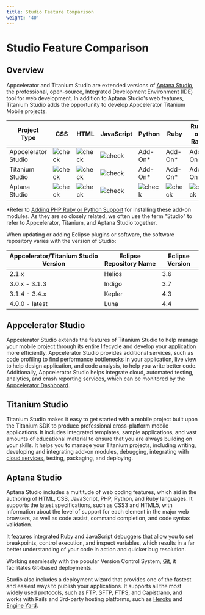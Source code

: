 ```yaml
---
title: Studio Feature Comparison
weight: '40'
---
```


# Studio Feature Comparison

## Overview

Appcelerator and Titanium Studio are extended versions of [Aptana Studio](http://www.aptana.com/), the professional, open-source, Integrated Development Environment (IDE) tool for web development. In addition to Aptana Studio's web features, Titanium Studio adds the opportunity to develop Appcelerator Titanium Mobile projects.

| Project Type | CSS | HTML | JavaScript | Python | Ruby | Ruby on Rails | PHP | Titanium SDK | Additional Features |
| --- | --- | --- | --- | --- | --- | --- | --- | --- | --- |
| Appcelerator Studio | ![check](/images/guide/download/attachments/30083020/check.png) | ![check](/images/guide/download/attachments/30083020/check.png) | ![check](/images/guide/download/attachments/30083020/check.png) | Add-On\* | Add-On\* | Add-On\* | Add-On\* | ![check](/images/guide/download/attachments/30083020/check.png) | ![check](/images/guide/download/attachments/30083020/check.png) |
| Titanium Studio | ![check](/images/guide/download/attachments/30083020/check.png) | ![check](/images/guide/download/attachments/30083020/check.png) | ![check](/images/guide/download/attachments/30083020/check.png) | Add-On\* | Add-On\* | Add-On\* | Add-On\* | ![check](/images/guide/download/attachments/30083020/check.png) | ![error](/images/guide/download/attachments/30083020/error.png) |
| Aptana Studio | ![check](/images/guide/download/attachments/30083020/check.png) | ![check](/images/guide/download/attachments/30083020/check.png) | ![check](/images/guide/download/attachments/30083020/check.png) | ![check](/images/guide/download/attachments/30083020/check.png) | ![check](/images/guide/download/attachments/30083020/check.png) | ![check](/images/guide/download/attachments/30083020/check.png) | ![check](/images/guide/download/attachments/30083020/check.png) | ![error](/images/guide/download/attachments/30083020/error.png) | ![error](/images/guide/download/attachments/30083020/error.png) |

\*Refer to [Adding PHP Ruby or Python Support](#undefined) for installing these add-on modules. As they are so closely related, we often use the term "Studio" to refer to Appcelerator, Titanium, and Aptana Studio together.

When updating or adding Eclipse plugins or software, the software repository varies with the version of Studio:

| Appcelerator/Titanium Studio Version | Eclipse Repository Name | Eclipse Version |
| --- | --- | --- |
| 2.1.x | Helios | 3.6 |
| 3.0.x - 3.1.3 | Indigo | 3.7 |
| 3.1.4 - 3.4.x | Kepler | 4.3 |
| 4.0.0 - latest | Luna | 4.4 |

## Appcelerator Studio

Appcelerator Studio extends the features of Titanium Studio to help manage your mobile project through its entire lifecycle and develop your application more efficiently. Appcelerator Studio provides additional services, such as code profiling to find performance bottlenecks in your application, live view to help design application, and code analysis, to help you write better code. Additionally, Appcelerator Studio helps integrate cloud, automated testing, analytics, and crash reporting services, which can be monitored by the [Appcelerator Dashboard](http://platform.appcelerator.com).

## Titanium Studio

Titanium Studio makes it easy to get started with a mobile project built upon the Titanium SDK to produce professional cross-platform mobile applications. It includes integrated templates, sample applications, and vast amounts of educational material to ensure that you are always building on your skills. It helps you to manage your Titanium projects, including writing, developing and integrating add-on modules, debugging, integrating with [cloud services](http://www.appcelerator.com/cloud), testing, packaging, and deploying.

## Aptana Studio

Aptana Studio includes a multitude of web coding features, which aid in the authoring of HTML, CSS, JavaScript, PHP, Python, and Ruby languages. It supports the latest specifications, such as CSS3 and HTML5, with information about the level of support for each element in the major web browsers, as well as code assist, command completion, and code syntax validation.

It features integrated Ruby and JavaScript debuggers that allow you to set breakpoints, control execution, and inspect variables, which results in a far better understanding of your code in action and quicker bug resolution.

Working seamlessly with the popular Version Control System, [Git](http://git-scm.com/), it facilitates Git-based deployments.

Studio also includes a deployment wizard that provides one of the fastest and easiest ways to publish your applications. It supports all the most widely used protocols, such as FTP, SFTP, FTPS, and Capistrano, and works with Rails and 3rd-party hosting platforms, such as [Heroku](http://www.heroku.com/) and [Engine Yard](http://www.engineyard.com/).
